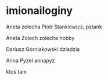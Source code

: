 # imionailoginy
Aneta zolecha
Piotr Stankiewicz, pstank

Aneta Zolech zolecha hobby

Dariusz Górniakowski dziadzia

Anna Pyzel annapyz

ktoś tam 
